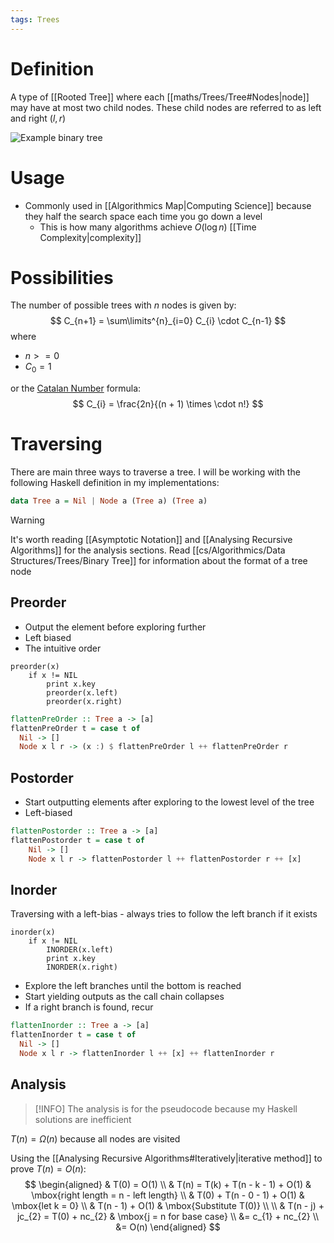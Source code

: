 ```yaml
---
tags: Trees
---
```


# Definition
A type of [[Rooted Tree]] where each [[maths/Trees/Tree#Nodes|node]] may have at most two child nodes. These child nodes are referred to as left and right ($l, r$)

![Example binary tree](https://static.javatpoint.com/tutorial/dms/images/discrete-mathematics-binary-trees.jpg)

# Usage
- Commonly used in [[Algorithmics Map|Computing Science]] because they half the search space each time you go down a level
	- This is how many algorithms achieve $O(\log n)$ [[Time Complexity|complexity]]

# Possibilities
The number of possible trees with $n$ nodes is given by:
$$
C_{n+1} = \sum\limits^{n}_{i=0} C_{i} \cdot C_{n-1}
$$
where
- $n >= 0$
- $C_{0} = 1$

or the [Catalan Number](https://en.wikipedia.org/wiki/Catalan_number) formula:
$$
C_{i} = \frac{2n}{(n + 1) \times \cdot n!}
$$

# Traversing
There are main three ways to traverse a tree. I will be working with the following Haskell definition in my implementations:
```haskell
data Tree a = Nil | Node a (Tree a) (Tree a)
```

>[!WARNING]
>It's worth reading [[Asymptotic Notation]] and [[Analysing Recursive Algorithms]] for the analysis sections. Read [[cs/Algorithmics/Data Structures/Trees/Binary Tree]] for information about the format of a tree node

## Preorder
- Output the element before exploring further
- Left biased
- The intuitive order

```
preorder(x)
	if x != NIL
		print x.key
		preorder(x.left)
		preorder(x.right)
```

```haskell
flattenPreOrder :: Tree a -> [a]
flattenPreOrder t = case t of
  Nil -> []
  Node x l r -> (x :) $ flattenPreOrder l ++ flattenPreOrder r
```

## Postorder
- Start outputting elements after exploring to the lowest level of the tree
- Left-biased

```haskell
flattenPostorder :: Tree a -> [a]
flattenPostorder t = case t of
	Nil -> []
	Node x l r -> flattenPostorder l ++ flattenPostorder r ++ [x]
```

## Inorder
Traversing with a left-bias - always tries to follow the left branch if it exists

```
inorder(x)
	if x != NIL
		INORDER(x.left)
		print x.key
		INORDER(x.right)
```

- Explore the left branches until the bottom is reached
- Start yielding outputs as the call chain collapses
- If a right branch is found, recur

```haskell
flattenInorder :: Tree a -> [a]
flattenInorder t = case t of
  Nil -> []
  Node x l r -> flattenInorder l ++ [x] ++ flattenInorder r
```

## Analysis
> [!INFO]
> The analysis is for the pseudocode because my Haskell solutions are inefficient

$T(n) = \Omega(n)$ because all nodes are visited

Using the [[Analysing Recursive Algorithms#Iteratively|iterative method]] to prove $T(n) = O(n)$:
$$
\begin{aligned}
& T(0) = O(1) \\
& T(n) = T(k) + T(n - k - 1) + O(1) & \mbox{right length = n - left length} \\
& T(0) + T(n - 0 - 1) + O(1) & \mbox{let k = 0} \\
& T(n - 1) + O(1) & \mbox{Substitute T(0)} \\
\\
& T(n - j) + jc_{2} = T(0) + nc_{2} & \mbox{j = n for base case} \\
&= c_{1} + nc_{2} \\
&= O(n)
\end{aligned}
$$
